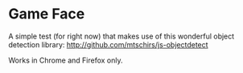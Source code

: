 # Game Face

A simple test (for right now) that makes use of this wonderful object detection library: http://github.com/mtschirs/js-objectdetect

Works in Chrome and Firefox only.